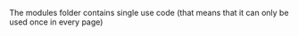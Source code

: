 The modules folder contains single use code (that means that it can only be used once in every page)